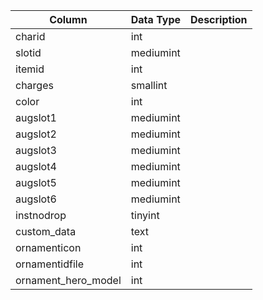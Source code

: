 | Column              | Data Type | Description |
| ------------------- | --------- | ----------- |
| charid              | int       |             |
| slotid              | mediumint |             |
| itemid              | int       |             |
| charges             | smallint  |             |
| color               | int       |             |
| augslot1            | mediumint |             |
| augslot2            | mediumint |             |
| augslot3            | mediumint |             |
| augslot4            | mediumint |             |
| augslot5            | mediumint |             |
| augslot6            | mediumint |             |
| instnodrop          | tinyint   |             |
| custom_data         | text      |             |
| ornamenticon        | int       |             |
| ornamentidfile      | int       |             |
| ornament_hero_model | int       |             |
